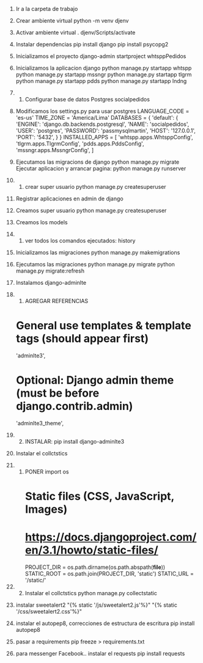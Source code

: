 1. Ir a la carpeta de trabajo
2. Crear ambiente virtual
    python -m venv djenv
3. Activar ambiente virtual
    . djenv/Scripts/activate
4. Instalar dependencias
    pip install django
    pip install psycopg2
5. Inicializamos el proyecto
    django-admin startproject whtsppPedidos
6. Inicializamos la aplicacion django
    python manage.py startapp whtspp
    python manage.py startapp mssngr
    python manage.py startapp tlgrm
    python manage.py startapp pdds
    python manage.py startapp lndng

6. 1. Configurar base de datos Postgres
    socialpedidos


7. Modificamos los settings.py para usar postgres
    LANGUAGE_CODE = 'es-us'
    TIME_ZONE = 'America/Lima'
    DATABASES = {
        'default': {
            'ENGINE': 'django.db.backends.postgresql',
            'NAME': 'socialpedidos',
            'USER': 'postgres',
            'PASSWORD': 'passmysqlmartin',
            'HOST': '127.0.0.1',
            'PORT': '5432',
        }
    }
    INSTALLED_APPS = [
        'whtspp.apps.WhtsppConfig',
        'tlgrm.apps.TlgrmConfig',
        'pdds.apps.PddsConfig',
        'mssngr.apps.MssngrConfig',
    ]

8. Ejecutamos las migracions de django
    python manage.py migrate
   Ejecutar aplicacion y arrancar pagina:
    python manage.py runserver


8. 1. crear super usuario
    python manage.py createsuperuser

9. Registrar aplicaciones en admin de django
    

10. Creamos super usuario 
    python manage.py createsuperuser

11. Creamos los models

11. 1.  ver todos los comandos ejecutados:
        history  

12. Inicializamos las migraciones
    python  manage.py makemigrations
13. Ejecutamos las migraciones
    python manage.py migrate
    python manage.py migrate:refresh

14. Instalamos django-adminlte
14. 1. AGREGAR REFERENCIAS
    # General use templates & template tags (should appear first)
    'adminlte3',
     # Optional: Django admin theme (must be before django.contrib.admin)
    'adminlte3_theme',

14. 2. INSTALAR:
    pip install django-adminlte3
15. Instalar el collctstics
15. 1. PONER 
        import os
        # Static files (CSS, JavaScript, Images)
        # https://docs.djangoproject.com/en/3.1/howto/static-files/
        PROJECT_DIR = os.path.dirname(os.path.abspath(__file__))
        STATIC_ROOT = os.path.join(PROJECT_DIR, 'static')
        STATIC_URL = '/static/'

15. 2. Instalar el collctstics
    python manage.py collectstatic

16. instalar sweetalert2
    "{% static '/js/sweetalert2.js'%}"
    "{% static '/css/sweetalert2.css'%}"


17. instalar el autopep8, correcciones de estructura de escritura
    pip install autopep8


18. pasar a requirements
    pip freeze > requirements.txt

19. para messenger Facebook.. instalar el requests
    pip install requests

